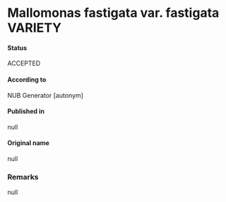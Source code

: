 Mallomonas fastigata var. fastigata VARIETY
=======

#### Status
ACCEPTED

#### According to
NUB Generator [autonym]

#### Published in
null

#### Original name
null

### Remarks
null
